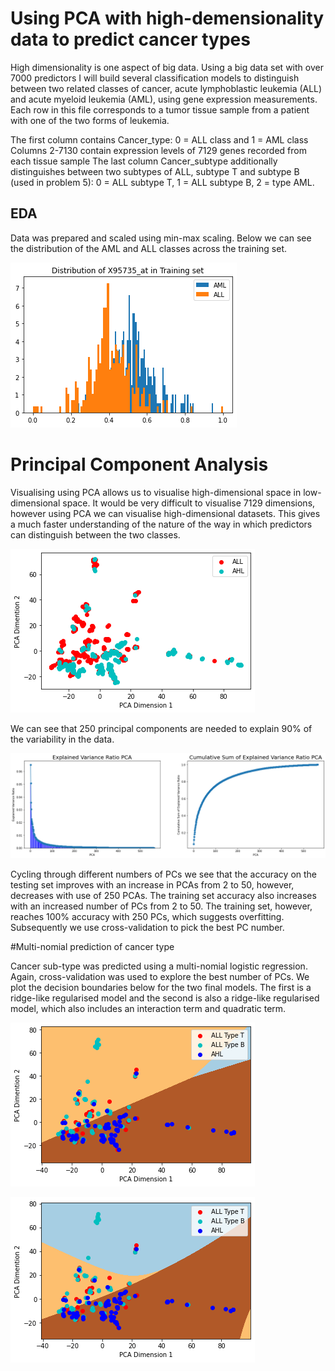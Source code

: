 # Using PCA with high-demensionality data to predict cancer types

High dimensionality is one aspect of big data. Using a big data set with over 7000 predictors I will build several classification models to distinguish between two related classes of cancer, acute lymphoblastic leukemia (ALL) and acute myeloid leukemia (AML), using gene expression measurements. Each row in this file corresponds to a tumor tissue sample from a patient with one of the two forms of leukemia. 

The first column contains Cancer_type: 0 = ALL class and 1 = AML class
Columns 2-7130 contain expression levels of 7129 genes recorded from each tissue sample
The last column Cancer_subtype additionally distinguishes between two subtypes of ALL, subtype T and subtype B (used in problem 5): 0 = ALL subtype T, 1 = ALL subtype B, 2 = type AML.

## EDA

Data was prepared and scaled using min-max scaling. Below we can see the distribution of the AML and ALL classes across the training set.

![](https://github.com/pfvbell/pca/blob/main/Training%20set%20dist.png)


# Principal Component Analysis

Visualising using PCA allows us to visualise high-dimensional space in low-dimensional space. It would be very difficult to visualise 7129 dimensions, however using PCA we can visualise high-dimensional datasets. This gives a much faster understanding of the nature of the way in which predictors can distinguish between the two classes.

![](https://github.com/pfvbell/pca/blob/main/Visualising%20PCA.png)

We can see that 250 principal components are needed to explain 90% of the variability in the data.

![](https://github.com/pfvbell/pca/blob/main/PCA%20variance.png)

Cycling through different numbers of PCs we see that the accuracy on the testing set improves with an increase in PCAs from 2 to 50, however, decreases with use of 250 PCAs. The training set accuracy also increases with an increased number of PCs from 2 to 50. The training set, however, reaches 100% accuracy with 250 PCs, which suggests overfitting. Subsequently we use cross-validation to pick the best PC number.

#Multi-nomial prediction of cancer type

Cancer sub-type was predicted using a multi-nomial logistic regression. Again, cross-validation was used to explore the best number of PCs. We plot the decision boundaries below for the two final models. The first is a ridge-like regularised model and the second is also a ridge-like regularised model, which also includes an interaction term and quadratic term.

![](https://github.com/pfvbell/pca/blob/main/decision%20boundary.png)

![](https://github.com/pfvbell/pca/blob/main/pca_ridge_quadratic.png)



